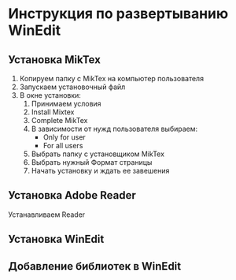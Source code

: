 # Инструкция по развертыванию WinEdit

## Установка MikTex
1. Копируем папку с MikTex на компьютер пользователя
2. Запускаем установочный файл
3. В окне установки:
    1. Принимаем условия
    2. Install Mixtex
    3. Complete MikTex
    4. В зависимости от нужд пользователя выбираем:
        * Only for user
        * For all users
    5. Выбрать папку с установщиком MikTex
    6. Выбрать нужный Формат страницы
    7. Начать установку и ждать ее завешения 

## Установка Adobe Reader
Устанавливаем Reader

## Установка WinEdit

## Добавление библиотек в WinEdit